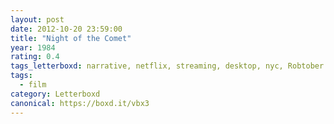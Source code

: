 ```yaml
---
layout: post 
date: 2012-10-20 23:59:00
title: "Night of the Comet"
year: 1984
rating: 0.4
tags_letterboxd: narrative, netflix, streaming, desktop, nyc, Robtober
tags:
  - film
category: Letterboxd
canonical: https://boxd.it/vbx3
---
```


